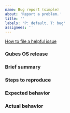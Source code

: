 ```yaml
---
name: Bug report (simple)
about: 'Report a problem.'
title: ''
labels: 'P: default, T: bug'
assignees: ''
---
```


[How to file a helpful issue](https://www.qubes-os.org/doc/issue-tracking/)

### Qubes OS release




### Brief summary




### Steps to reproduce




### Expected behavior




### Actual behavior




